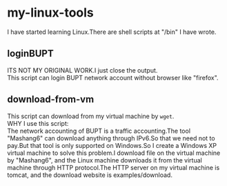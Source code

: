 # my-linux-tools
I have started learning Linux.There are shell scripts at "/bin" I have wrote.
## loginBUPT
ITS NOT MY ORIGINAL WORK.I just close the output.  
This script can login BUPT network account without browser like "firefox".
## download-from-vm
This script can download from my virtual machine by `wget`.  
WHY I use this script:  
The network accounting of BUPT is a traffic accounting.The tool "Mashang6" can download anything through IPv6.So that we need not  to pay.But that tool is only supported on Windows.So I create a Windows XP virtual machine to solve this problem.I download file on the virtual machine by "Mashang6", and the Linux machine downloads it from the virtual machine through HTTP protocol.The HTTP server on my virtual machine is tomcat, and the download website is examples/download.
